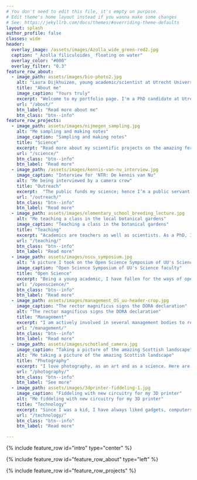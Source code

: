 ```yaml
---
# You don't need to edit this file, it's empty on purpose.
# Edit theme's home layout instead if you wanna make some changes
# See: https://jekyllrb.com/docs/themes/#overriding-theme-defaults
layout: splash
author_profile: false
classes: wide
header:
  overlay_image: /assets/images/Azolla_wide_green-red2.jpg
  caption: "_Azolla filiculoides_ floating on water" 
  overlay_color: "#000"
  overlay_filter: "0.3"
feature_row_about:
  - image_path: assets/images/bio-photo2.jpg
    alt: "Laura Dijkhuizen, young academic/scientist at Utrecht University"
    title: "About me"
    image_caption: "Yours truly"
    excerpt: "Welcome to my portfolio page. I'm a PhD candidate at Utrecht University where I study the metagenome of the fabulous fern _Azolla_! On this page, I keep track of my academic projects and some personal ones too. Have a look around, and be sure to contact me via social media or e-mail if you are curious about anything at all."
    url: "/about/"
    btn_label: "Read more about me"
    btn_class: "btn--info"
feature_row_projects:
  - image_path: assets/images/nijmegen_sampling.jpg
    alt: "Me sampling and making notes"
    image_caption: "Sampling and making notes"
    title: "Science"
    excerpt: "Read more about my scientific projects on the amazing fern _Azolla_. Scientific projects include metagenomics, fern physiology and phylogeny."
    url: "/science/"
    btn_class: "btn--info"
    btn_label: "Read more"
  - image_path: /assets/images/kennis-van-nu_interview.jpg
    image_caption: "Interview for 'NTR: De kennis van Nu"
    alt: "Me being interviewed by a camera crew"
    title: "Outreach"
    excerpt:  "The public funds my science; hence I’m a public servant. I try to help out in educative and outreach activities whenever I can to give back and communicate the science I'm involved in."
    url: "/outreach/"
    btn_class: "btn--info"
    btn_label: "Read more"
  - image_path: assets/images/elementary_school_breeding_lecture.jpg
    alt: "Me teaching a class in the local botanical gardens"
    image_caption: "Teaching a class in the botanical gardens"
    title: "Teaching"
    excerpt: "Academics are teachers as well as scientists. As a PhD, I have been granted extra time to work on my teaching skills. With this time, I aim to be certified with a 'basic teaching qualification' at the end of my PhD."
    url: "/teaching/"
    btn_class: "btn--info"
    btn_label: "Read more"
  - image_path: assets/images/oscu_symposium.jpg
    alt: "A picture I took on the Open Science Symposium of UU's Science faculty in 2019"
    image_caption: "Open Science Symposium of UU's Science faculty"
    title: "Open Science"
    excerpt: "Being a young academic, I have fallen for the ways of open science. Here I document some of my attempts to make my science as open as I can."
    url: "/openscience/"
    btn_class: "btn--info"
    btn_label: "Read more"
  - image_path: assets/images/management_OS_uu-header-crop.jpg
    image_caption: "The rector magnificus signs the DORA declaration"
    alt: "The rector magnificus signs the DORA declaration"
    title: "Management"
    excerpt: "I am actively involved in several management bodies to represent fellow PhDs and practice my leadership skills. These management bodies include the Graduate School of Life Sciences and the Open Science programme, both here at UU."
    url: "/management/"
    btn_class: "btn--info"
    btn_label: "Read more"
  - image_path: assets/images/schotland_camera.jpg
    image_caption: "Taking a picture of the amazing Scottish landscape"
    alt: "Me taking a picture of the amazing Scottish landscape"
    title: "Photography"
    excerpt: "I love photography, as an art and as a science. Here are some examples of my photos, mostly macro's of plants and landscapes of travelling."
    url: "/photography/"
    btn_class: "btn--info"
    btn_label: "See more"
  - image_path: assets/images/3dprinter-fiddeling-1.jpg
    image_caption: "Fiddeling with new circuitry for my 3D printer"
    alt: "Me fiddeling with new circuitry for my 3D printer"
    title: "Technology"
    excerpt: "Since I was a kid, I have always liked gadgets, computers and electronics. Here I talk more about 3D printing, Linux/BASH, and bioinformatics."
    url: "/technology/"
    btn_class: "btn--info"
    btn_label: "Read more"

---
```


{% include feature_row id="intro" type="center" %}

{% include feature_row id="feature_row_about" type="left" %}

{% include feature_row id="feature_row_projects" %}


